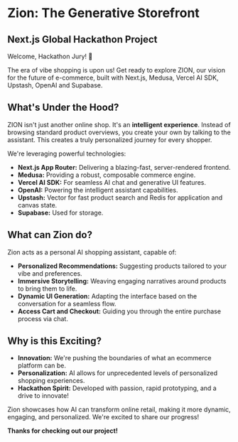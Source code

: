 # Zion: The Generative Storefront
## Next.js Global Hackathon Project

Welcome, Hackathon Jury! 👋

The era of vibe shopping is upon us! Get ready to explore ZION, our vision for the future of e-commerce, built with Next.js, Medusa, Vercel AI SDK, Upstash, OpenAI and Supabase.

## What's Under the Hood?

ZION isn't just another online shop. It's an **intelligent experience**. Instead of browsing standard product overviews, you create your own by talking to the assistant. This creates a truly personalized journey for every shopper.

We're leveraging powerful technologies:

- **Next.js App Router:** Delivering a blazing-fast, server-rendered frontend.
- **Medusa:** Providing a robust, composable commerce engine.
- **Vercel AI SDK:** For seamless AI chat and generative UI features.
- **OpenAI:** Powering the intelligent assistant capabilities.
- **Upstash:** Vector for fast product search and Redis for application and canvas state.
- **Supabase:** Used for storage.

## What can Zion do?

Zion acts as a personal AI shopping assistant, capable of:

- **Personalized Recommendations:** Suggesting products tailored to your vibe and preferences.
- **Immersive Storytelling:** Weaving engaging narratives around products to bring them to life.
- **Dynamic UI Generation:** Adapting the interface based on the conversation for a seamless flow.
- **Access Cart and Checkout:** Guiding you through the entire purchase process via chat.

## Why is this Exciting?

- **Innovation:** We're pushing the boundaries of what an ecommerce platform can be.
- **Personalization:** AI allows for unprecedented levels of personalized shopping experiences.
- **Hackathon Spirit:** Developed with passion, rapid prototyping, and a drive to innovate!

Zion showcases how AI can transform online retail, making it more dynamic, engaging, and personalized. We're excited to share our progress!

**Thanks for checking out our project!**
